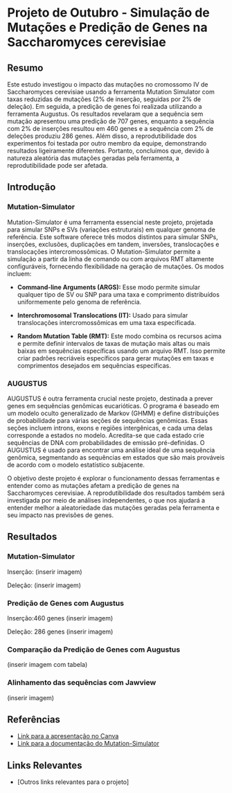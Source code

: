 # Projeto de Outubro - Simulação de Mutações e Predição de Genes na Saccharomyces cerevisiae

## Resumo

Este estudo investigou o impacto das mutações no cromossomo IV de Saccharomyces cerevisiae usando a ferramenta Mutation Simulator com taxas reduzidas de mutações (2% de inserção, seguidas por 2% de deleção). Em seguida, a predição de genes foi realizada utilizando a ferramenta Augustus. Os resultados revelaram que a sequência sem mutação apresentou uma predição de 707 genes, enquanto a sequência com 2% de inserções resultou em 460 genes e a sequência com 2% de deleções produziu 286 genes. Além disso, a reprodutibilidade dos experimentos foi testada por outro membro da equipe, demonstrando resultados ligeiramente diferentes. Portanto, concluímos que, devido à natureza aleatória das mutações geradas pela ferramenta, a reprodutibilidade pode ser afetada.

## Introdução

### Mutation-Simulator

Mutation-Simulator é uma ferramenta essencial neste projeto, projetada para simular SNPs e SVs (variações estruturais) em qualquer genoma de referência. Este software oferece três modos distintos para simular SNPs, inserções, exclusões, duplicações em tandem, inversões, translocações e translocações intercromossômicas. O Mutation-Simulator permite a simulação a partir da linha de comando ou com arquivos RMT altamente configuráveis, fornecendo flexibilidade na geração de mutações. Os modos incluem:

- **Command-line Arguments (ARGS):** Esse modo permite simular qualquer tipo de SV ou SNP para uma taxa e comprimento distribuídos uniformemente pelo genoma de referência.

- **Interchromosomal Translocations (IT):** Usado para simular translocações intercromossômicas em uma taxa especificada.

- **Random Mutation Table (RMT):** Este modo combina os recursos acima e permite definir intervalos de taxas de mutação mais altas ou mais baixas em sequências específicas usando um arquivo RMT. Isso permite criar padrões recriáveis específicos para gerar mutações em taxas e comprimentos desejados em sequências específicas.

### AUGUSTUS

AUGUSTUS é outra ferramenta crucial neste projeto, destinada a prever genes em sequências genômicas eucarióticas. O programa é baseado em um modelo oculto generalizado de Markov (GHMM) e define distribuições de probabilidade para várias seções de sequências genômicas. Essas seções incluem introns, exons e regiões intergênicas, e cada uma delas corresponde a estados no modelo. Acredita-se que cada estado crie sequências de DNA com probabilidades de emissão pré-definidas. O AUGUSTUS é usado para encontrar uma análise ideal de uma sequência genômica, segmentando as sequências em estados que são mais prováveis de acordo com o modelo estatístico subjacente.

O objetivo deste projeto é explorar o funcionamento dessas ferramentas e entender como as mutações afetam a predição de genes na Saccharomyces cerevisiae. A reprodutibilidade dos resultados também será investigada por meio de análises independentes, o que nos ajudará a entender melhor a aleatoriedade das mutações geradas pela ferramenta e seu impacto nas previsões de genes.

## Resultados

### Mutation-Simulator

Inserção: (inserir imagem) 

Deleção: (inserir imagem)

### Predição de Genes com Augustus

Inserção:460 genes
(inserir imagem)

Deleção: 286 genes
(inserir imagem)

### Comparação da Predição de Genes com Augustus
(inserir imagem com tabela)

### Alinhamento das sequências com Jawview
(inserir imagem)

## Referências

- [Link para a apresentação no Canva](https://www.canva.com/design/DAFwD3R4CX4/DYeZCxnMPaZbSSSkukWbog/edit)
- [Link para a documentação do Mutation-Simulator](https://github.com/mkpython3/Mutation-Simulator)


## Links Relevantes

- [Outros links relevantes para o projeto]

